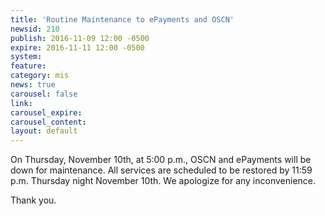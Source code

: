 ```yaml
---
title: 'Routine Maintenance to ePayments and OSCN'
newsid: 210
publish: 2016-11-09 12:00 -0500
expire: 2016-11-11 12:00 -0500
system: 
feature: 
category: mis
news: true
carousel: false
link: 
carousel_expire: 
carousel_content: 
layout: default
---
```

<p>On Thursday, November 10th, at 5:00 p.m., OSCN and ePayments will be down for maintenance.  All services are scheduled to be restored by 11:59 p.m. Thursday night November 10th.  We apologize for any inconvenience.</p><p>Thank you.</p>